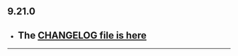 ## 9.21.0

- ## The [CHANGELOG file is here](https://flutter-sound.canardoux.xyz/changelog.html)

-----------------------------------------------------------------------------------------------------------------------------------
